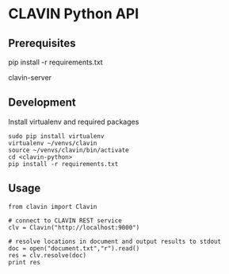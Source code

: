 # CLAVIN Python API

## Prerequisites 

pip install -r requirements.txt

clavin-server 


## Development 

Install virtualenv and required packages

    sudo pip install virtualenv 
    virtualenv ~/venvs/clavin 
    source ~/venvs/clavin/bin/activate 
    cd <clavin-python> 
    pip install -r requirements.txt 

## Usage

    from clavin import Clavin
    
    # connect to CLAVIN REST service  
    clv = Clavin("http://localhost:9000")

    # resolve locations in document and output results to stdout
    doc = open("document.txt","r").read()    
    res = clv.resolve(doc)
    print res 








